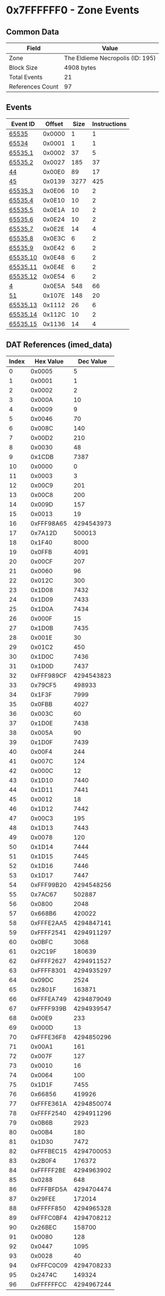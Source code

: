 # 0x7FFFFFF0 - Zone Events

## Common Data

| Field            | Value                            |
|------------------|----------------------------------|
| Zone             | The Eldieme Necropolis (ID: 195) |
| Block Size       | 4908 bytes                       |
| Total Events     | 21                               |
| References Count | 97                               |

## Events

| Event ID                  | Offset   |   Size |   Instructions |
|---------------------------|----------|--------|----------------|
| [65535](./65535.md)       | 0x0000   |      1 |              1 |
| [65534](./65534.md)       | 0x0001   |      1 |              1 |
| [65535.1](./65535.1.md)   | 0x0002   |     37 |              5 |
| [65535.2](./65535.2.md)   | 0x0027   |    185 |             37 |
| [44](./44.md)             | 0x00E0   |     89 |             17 |
| [45](./45.md)             | 0x0139   |   3277 |            425 |
| [65535.3](./65535.3.md)   | 0x0E06   |     10 |              2 |
| [65535.4](./65535.4.md)   | 0x0E10   |     10 |              2 |
| [65535.5](./65535.5.md)   | 0x0E1A   |     10 |              2 |
| [65535.6](./65535.6.md)   | 0x0E24   |     10 |              2 |
| [65535.7](./65535.7.md)   | 0x0E2E   |     14 |              4 |
| [65535.8](./65535.8.md)   | 0x0E3C   |      6 |              2 |
| [65535.9](./65535.9.md)   | 0x0E42   |      6 |              2 |
| [65535.10](./65535.10.md) | 0x0E48   |      6 |              2 |
| [65535.11](./65535.11.md) | 0x0E4E   |      6 |              2 |
| [65535.12](./65535.12.md) | 0x0E54   |      6 |              2 |
| [4](./4.md)               | 0x0E5A   |    548 |             66 |
| [51](./51.md)             | 0x107E   |    148 |             20 |
| [65535.13](./65535.13.md) | 0x1112   |     26 |              6 |
| [65535.14](./65535.14.md) | 0x112C   |     10 |              2 |
| [65535.15](./65535.15.md) | 0x1136   |     14 |              4 |

## DAT References (imed_data)

|   Index | Hex Value   |   Dec Value |
|---------|-------------|-------------|
|       0 | 0x0005      |           5 |
|       1 | 0x0001      |           1 |
|       2 | 0x0002      |           2 |
|       3 | 0x000A      |          10 |
|       4 | 0x0009      |           9 |
|       5 | 0x0046      |          70 |
|       6 | 0x008C      |         140 |
|       7 | 0x00D2      |         210 |
|       8 | 0x0030      |          48 |
|       9 | 0x1CDB      |        7387 |
|      10 | 0x0000      |           0 |
|      11 | 0x0003      |           3 |
|      12 | 0x00C9      |         201 |
|      13 | 0x00C8      |         200 |
|      14 | 0x009D      |         157 |
|      15 | 0x0013      |          19 |
|      16 | 0xFFF98A65  |  4294543973 |
|      17 | 0x7A12D     |      500013 |
|      18 | 0x1F40      |        8000 |
|      19 | 0x0FFB      |        4091 |
|      20 | 0x00CF      |         207 |
|      21 | 0x0060      |          96 |
|      22 | 0x012C      |         300 |
|      23 | 0x1D08      |        7432 |
|      24 | 0x1D09      |        7433 |
|      25 | 0x1D0A      |        7434 |
|      26 | 0x000F      |          15 |
|      27 | 0x1D0B      |        7435 |
|      28 | 0x001E      |          30 |
|      29 | 0x01C2      |         450 |
|      30 | 0x1D0C      |        7436 |
|      31 | 0x1D0D      |        7437 |
|      32 | 0xFFF989CF  |  4294543823 |
|      33 | 0x79CF5     |      498933 |
|      34 | 0x1F3F      |        7999 |
|      35 | 0x0FBB      |        4027 |
|      36 | 0x003C      |          60 |
|      37 | 0x1D0E      |        7438 |
|      38 | 0x005A      |          90 |
|      39 | 0x1D0F      |        7439 |
|      40 | 0x00F4      |         244 |
|      41 | 0x007C      |         124 |
|      42 | 0x000C      |          12 |
|      43 | 0x1D10      |        7440 |
|      44 | 0x1D11      |        7441 |
|      45 | 0x0012      |          18 |
|      46 | 0x1D12      |        7442 |
|      47 | 0x00C3      |         195 |
|      48 | 0x1D13      |        7443 |
|      49 | 0x0078      |         120 |
|      50 | 0x1D14      |        7444 |
|      51 | 0x1D15      |        7445 |
|      52 | 0x1D16      |        7446 |
|      53 | 0x1D17      |        7447 |
|      54 | 0xFFF99B20  |  4294548256 |
|      55 | 0x7AC67     |      502887 |
|      56 | 0x0800      |        2048 |
|      57 | 0x668B6     |      420022 |
|      58 | 0xFFFE2AA5  |  4294847141 |
|      59 | 0xFFFF2541  |  4294911297 |
|      60 | 0x0BFC      |        3068 |
|      61 | 0x2C19F     |      180639 |
|      62 | 0xFFFF2627  |  4294911527 |
|      63 | 0xFFFF8301  |  4294935297 |
|      64 | 0x09DC      |        2524 |
|      65 | 0x2801F     |      163871 |
|      66 | 0xFFFEA749  |  4294879049 |
|      67 | 0xFFFF939B  |  4294939547 |
|      68 | 0x00E9      |         233 |
|      69 | 0x000D      |          13 |
|      70 | 0xFFFE36F8  |  4294850296 |
|      71 | 0x00A1      |         161 |
|      72 | 0x007F      |         127 |
|      73 | 0x0010      |          16 |
|      74 | 0x0064      |         100 |
|      75 | 0x1D1F      |        7455 |
|      76 | 0x66856     |      419926 |
|      77 | 0xFFFE361A  |  4294850074 |
|      78 | 0xFFFF2540  |  4294911296 |
|      79 | 0x0B6B      |        2923 |
|      80 | 0x00B4      |         180 |
|      81 | 0x1D30      |        7472 |
|      82 | 0xFFFBEC15  |  4294700053 |
|      83 | 0x2B0F4     |      176372 |
|      84 | 0xFFFFF2BE  |  4294963902 |
|      85 | 0x0288      |         648 |
|      86 | 0xFFFBFD5A  |  4294704474 |
|      87 | 0x29FEE     |      172014 |
|      88 | 0xFFFFF850  |  4294965328 |
|      89 | 0xFFFC0BF4  |  4294708212 |
|      90 | 0x26BEC     |      158700 |
|      91 | 0x0080      |         128 |
|      92 | 0x0447      |        1095 |
|      93 | 0x0028      |          40 |
|      94 | 0xFFFC0C09  |  4294708233 |
|      95 | 0x2474C     |      149324 |
|      96 | 0xFFFFFFCC  |  4294967244 |
